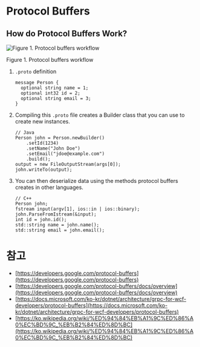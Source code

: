 # Protocol Buffers

## How do Protocol Buffers Work?

![Figure 1. Protocol buffers workflow](https://developers.google.com/static/protocol-buffers/docs/images/protocol-buffers-concepts.png )

Figure 1. Protocol buffers workflow

1. `.proto` definition
    ```
    message Person {
      optional string name = 1;
      optional int32 id = 2;
      optional string email = 3;
    }
    ```

2. Compiling this `.proto` file creates a Builder class that you can use to create new instances.
    ```
   // Java
    Person john = Person.newBuilder()
        .setId(1234)
        .setName("John Doe")
        .setEmail("jdoe@example.com")
        .build();
    output = new FileOutputStream(args[0]);
    john.writeTo(output);
    ```
3. You can then deserialize data using the methods protocol buffers creates in other languages.
    ```
   // C++
    Person john;
    fstream input(argv[1], ios::in | ios::binary);
    john.ParseFromIstream(&input);
    int id = john.id();
    std::string name = john.name();
    std::string email = john.email();
    ```

# 참고

- [https://developers.google.com/protocol-buffers](https://developers.google.com/protocol-buffers)
- [https://developers.google.com/protocol-buffers/docs/overview](https://developers.google.com/protocol-buffers/docs/overview)
- [https://docs.microsoft.com/ko-kr/dotnet/architecture/grpc-for-wcf-developers/protocol-buffers](https://docs.microsoft.com/ko-kr/dotnet/architecture/grpc-for-wcf-developers/protocol-buffers)
- [https://ko.wikipedia.org/wiki/%ED%94%84%EB%A1%9C%ED%86%A0%EC%BD%9C_%EB%B2%84%ED%8D%BC](https://ko.wikipedia.org/wiki/%ED%94%84%EB%A1%9C%ED%86%A0%EC%BD%9C_%EB%B2%84%ED%8D%BC)
